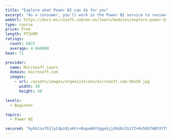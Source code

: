 ```yaml
---
title: "Explore what Power BI can do for you"
excerpt: "As a consumer, you'll work in the Power BI service to review and interact with content that has been shared with you. This module provides the foundational information that you need to work effectively in the Power BI service."
webUrl: https://docs.microsoft.com/en-us/learn/modules/explore-power-bi-service/
type: course
price: Free
length: PT1H9M
ratings:
  count: 6072
  average: 4.666008
heat: 71

provider:
  name: Microsoft Learn
  domain: microsoft.com
  images:
    - url: /assets/images/organizations/microsoft.com-50x50.jpg
      width: 50
      height: 50

levels:
  - Beginner

topics:
  - Power BI

secured: "byGh1sxfG1lyCdpi0jakFc+BnpeA6YVggobjjdhGOcCGz7Z+6n5KGfHQtVtT9je8Wps7BZifNhaXThuRQ/i/ejSSPg/oo6Tj6aQzGemUgrPpdbNNfPGebVRtLgQW4NsC2ba/Y4PujyyDjTpuBKar9FXAgLO2eBL7iP74b8QnGTaXRkEyewI5YliLTa+5D+098GlMqzWMn+rEppulQkeOzQjrCxQTehtJ7reE4mD1H7GC4CcrmBsRkT09p3bvtJnwzYIAbjHv9FepPcPIJU9eSCIAaDG941bVnGKQK9ZuerJowOTpYKHuPZ14rvcrJLullAuFy/NyBPA9dcDLoLnWUqStYBW5ttiM71wrqmvaeCGgqoqMC2lKiyvdKUhETua2zHztl8xIXDlpFMhqY14/6Q==;IWDM1GbhnEcFOtQ9ImwuwA=="
---
```


